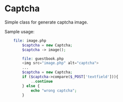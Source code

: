 # Captcha

Simple class for generate captcha image.

Sample usage:

```php
  	file: image.php
		$captcha = new Captcha;
		$captcha -> image();

		file: guestbook.php
		<img src="image.php" alt="captcha">
		...
		$captcha = new Captcha;
		if ($captcha->compare($_POST['textfield'])){
			..continue
		} else {
			echo "wrong captcha";
		}
```

